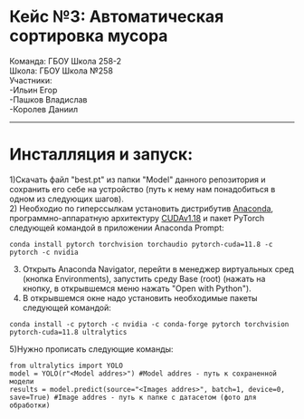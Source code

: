 # Кейс №3: Автоматическая сортировка мусора 
Команда: ГБОУ Школа 258-2 <br>
Школа: ГБОУ Школа №258 <br>
Участники:<br>
-Ильин Егор<br> 
-Пашков Владислав<br> 
-Королев Даниил <br>
***
# Инсталляция и запуск:
1)Скачать файл "best.pt" из папки "Model" данного репозитория и сохранить его себе на устройство (путь к нему нам понадобиться в одном из следующих шагов). <br>
2) Необходио по гиперссылкам установить дистрибутив [Anaconda](https://www.anaconda.com/download/success), программно-аппаратную архитектуру [CUDAv1.18](https://developer.nvidia.com/cuda-11-8-0-download-archive) и пакет PyTorch следующей командой в приложении Anaconda Prompt:<br>
```console
conda install pytorch torchvision torchaudio pytorch-cuda=11.8 -c pytorch -c nvidia
```
3) Открыть Anaconda Navigator, перейти в менеджер виртуальных сред (кнопка Environments), запустить среду Base (root) (нажать на кнопку, в открывшемся меню нажать "Open with Python").<br>
4) В открывшемся окне надо установить необходимые пакеты следующей командой: <br>
```console
conda install -c pytorch -c nvidia -c conda-forge pytorch torchvision pytorch-cuda=11.8 ultralytics
```

5)Нужно прописать следующие команды: <br>
```console
from ultralytics import YOLO
model = YOLO(r"<Model addres>") #Model addres - путь к сохраненной модели
results = model.predict(source="<Images addres>", batch=1, device=0, save=True) #Image addres - путь к папке с датасетом (фото для обработки)
```
